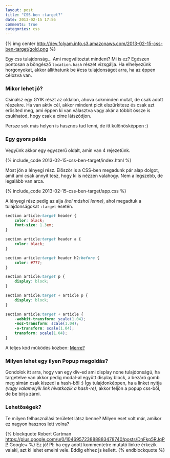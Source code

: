 ```yaml
---
layout: post
title: "CSS-ben :target?"
date: 2013-02-15 17:56
comments: true
categories: css
---
```


{% img center http://dev.folyam.info.s3.amazonaws.com/2013-02-15-css-ben-target/gold.png %}

Egy css tulajdonság... Ami megváltoztat mindent?
Mi is ez? Egészen pontosan a böngésző `location.hash` részét vizsgálja.
Ha elhelyezünk horgonyokat, akkor állíthatunk be #css tulajdonságot arra,
ha az éppen célozva van.

<!--more-->

### Mikor lehet jó?

Csinálsz egy GYIK részt az oldalon, ahova sokminden mutat, de csak adott részekre.
Ha van aktív cél, akkor mindent picit elszürkítesz és csak azt erősíted meg,
ami éppen ki van választva vagy akár a többit össze is csukhatod, hogy csak a címe
látszódjon.

Persze sok más helyen is hasznos tud lenni, de itt különösképpen :)

### Egy gyors példa

Vegyünk akkor egy egyszerű oldalt, amin van 4 rejezetünk.

{% include_code 2013-02-15-css-ben-target/index.html %}

Most jön a lényegi rész. Először is a CSS-ben megadunk pár alap dolgot, amit
ami csak annyit tesz, hogy ki is nézzen valahogy. Nem a legszebb, de legalább van arca.

{% include_code 2013-02-15-css-ben-target/app.css %}

A lényegi rész pedig az alja _(hol máshol lenne)_, ahol megadtuk a tulajdonságokat
`:target` esetén.

``` css A fontos rész, azaz a :target használata
section article:target header {
    color: black;
    font-size: 1.3em;
}

section article:target header a {
    color: black;
}

section article:target header h2:before {
    color: #777;
}

section article:target p {
    display: block;
}

section article:target + article p {
    display: block;
}

section article:target + article {
    -webkit-transform: scale(1.04);
    -moz-transform: scale(1.04);
    -o-transform: scale(1.04);
    transform: scale(1.04);
}
```

A teljes kód működés közben: [Merre?](/downloads/code/2013-02-15-css-ben-target/index.html#a3)

### Milyen lehet egy ilyen Popup megoldás?

Gondolok itt arra, hogy van egy div-ed ami display none tulajdonságú, ha targetelve van
akkor pedig modal-al együtt display block, a bezáró gomb meg simán csak kiszedi a
hash-ből :) Így tulajdonképpen, ha a linket nyitja _(vagy valamelyik link hivatkozik a
hash-re)_, akkor feljön a popup css-ből, de be bírja zárni.

### Lehetőségek?

Te milyen felhasználási területet látsz benne?
Milyen eset volt már, amikor ez nagyon hasznos lett volna?

{% blockquote Robert Cartman https://plus.google.com/u/0/104695723888883478740/posts/DnFkp5RJqPP Google+ %}
Ez jó! Pl: ha egy adott kommentetre mutató linkre érkezik valaki,
azt ki lehet emelni vele. Eddig ehhez js kellett.
{% endblockquote %}